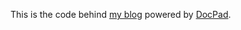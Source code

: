 This is the code behind [my blog](http://www.mehdi-khalili.com) powered by [DocPad](http://docpad.org).

